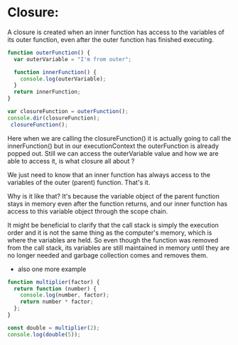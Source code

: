 
#  Closure:

A closure is created when an inner function has access to the variables of its outer function, even after the outer function has finished executing.
```js
function outerFunction() {
  var outerVariable = "I'm from outer";

  function innerFunction() {
    console.log(outerVariable);
  }
  return innerFunction;
}

var closureFunction = outerFunction();
console.dir(closureFunction);
 closureFunction();

```

 Here when we are calling the closureFunction() it is actually going to call the innerFunction() but in our executionContext the outerFunction is already popped  out. Still we can access the outerVariable value and how we are able to access it, is what closure all about ?

 We just need to know that an inner function has always access to the variables of the outer (parent) function. That's it.

 Why is it like that? It's because the variable object of the parent function stays in memory even after the function returns, and our inner function has access to this variable object through the scope chain.

 It might be beneficial to clarify that the call stack is simply the execution order and it is not the same thing as the computer's memory, which is where the variables are held.  So even though the function was removed from the call stack, its variables are still maintained in memory until they are no longer needed and garbage collection comes and removes them.

* also one more example
```js
function multiplier(factor) {
  return function (number) {
    console.log(number, factor);
    return number * factor;
  };
}

const double = multiplier(2);
console.log(double(5));
```